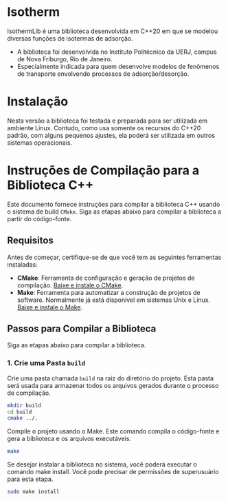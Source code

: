 # Isotherm
 
 IsothermLib é uma biblioteca desenvolvida em C++20 em que se modelou diversas funções de isotermas de adsorção.
 
 
- A biblioteca foi desenvolvida no Instituto Politécnico da UERJ, campus de Nova Friburgo, Rio de Janeiro.
- Especialmente indicada para quem desenvolve modelos de fenômenos de transporte envolvendo processos de adsorção/desorção.


# Instalação

Nesta versão a biblioteca foi testada e preparada para ser utilizada em ambiente Linux. Contudo, como usa somente os recursos do C++20 padrão, com alguns pequenos ajustes, ela poderá ser utilizada em outros sistemas operacionais.

# Instruções de Compilação para a Biblioteca C++

Este documento fornece instruções para compilar a biblioteca C++ usando o sistema de build `CMake`. Siga as etapas abaixo para compilar a biblioteca a partir do código-fonte.

## Requisitos

Antes de começar, certifique-se de que você tem as seguintes ferramentas instaladas:

- **CMake**: Ferramenta de configuração e geração de projetos de compilação. [Baixe e instale o CMake](https://cmake.org/download/).
- **Make**: Ferramenta para automatizar a construção de projetos de software. Normalmente já está disponível em sistemas Unix e Linux. [Baixe e instale o Make](https://www.gnu.org/software/make/).

## Passos para Compilar a Biblioteca

Siga as etapas abaixo para compilar a biblioteca.

### 1. Crie uma Pasta `build`

Crie uma pasta chamada `build` na raiz do diretório do projeto. Esta pasta será usada para armazenar todos os arquivos gerados durante o processo de compilação.

```sh
mkdir build
cd build
cmake ../.
```

Compile o projeto usando o Make. Este comando compila o código-fonte e gera a biblioteca e os arquivos executáveis.
```sh
make
```
Se desejar instalar a biblioteca no sistema, você poderá executar o comando make install. Você pode precisar de permissões de superusuário para esta etapa.
```sh
sudo make install
```